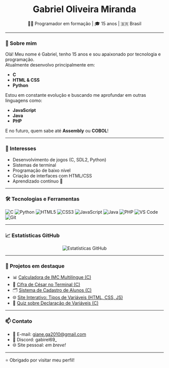 <h1 align="center">Gabriel Oliveira Miranda</h1>

<p align="center">
  👨‍💻 Programador em formação | 🎓 15 anos | 🇧🇷 Brasil
</p>

---

### 👋 Sobre mim

Olá! Meu nome é Gabriel, tenho 15 anos e sou apaixonado por tecnologia e programação.  
Atualmente desenvolvo principalmente em:

- **C**
- **HTML & CSS**
- **Python**

Estou em constante evolução e buscando me aprofundar em outras linguagens como:

- **JavaScript**
- **Java**
- **PHP**

E no futuro, quem sabe até **Assembly** ou **COBOL**!

---

### 🧠 Interesses

- Desenvolvimento de jogos (C, SDL2, Python)
- Sistemas de terminal
- Programação de baixo nível
- Criação de interfaces com HTML/CSS
- Aprendizado contínuo 🚀

---

### 🛠️ Tecnologias e Ferramentas

![C](https://img.shields.io/badge/C-blue?style=flat-square&logo=c)
![Python](https://img.shields.io/badge/Python-yellow?style=flat-square&logo=python)
![HTML5](https://img.shields.io/badge/HTML5-E34F26?style=flat-square&logo=html5&logoColor=white)
![CSS3](https://img.shields.io/badge/CSS3-1572B6?style=flat-square&logo=css3&logoColor=white)
![JavaScript](https://img.shields.io/badge/JavaScript-F7DF1E?style=flat-square&logo=javascript&logoColor=black)
![Java](https://img.shields.io/badge/Java-ED8B00?style=flat-square&logo=java&logoColor=white)
![PHP](https://img.shields.io/badge/PHP-777BB4?style=flat-square&logo=php&logoColor=white)
![VS Code](https://img.shields.io/badge/VSCode-007ACC?style=flat-square&logo=visual-studio-code&logoColor=white)
![Git](https://img.shields.io/badge/Git-F05032?style=flat-square&logo=git&logoColor=white)

---

### 📈 Estatísticas GitHub

<p align="center">
  <img src="https://github-readme-stats.vercel.app/api?username=gabk9&show_icons=true&theme=tokyonight" alt="Estatísticas GitHub" />
</p>

---

### 📌 Projetos em destaque

- 📊 [Calculadora de IMC Multilíngue (C)](https://github.com/SeuUsuarioAqui/imc-multilang)
- 🔐 [Cifra de César no Terminal (C)](https://github.com/SeuUsuarioAqui/cifra-cesar-c)
- 🗂️ [Sistema de Cadastro de Alunos (C)](https://github.com/SeuUsuarioAqui/cadastro-alunos-c)
- 🌐 [Site Interativo: Tipos de Variáveis (HTML, CSS, JS)](https://github.com/SeuUsuarioAqui/tipos-de-variaveis-site)
- 🧠 [Quiz sobre Declaração de Variáveis (C)](https://github.com/SeuUsuarioAqui/quiz-variaveis-c)

---

### 📫 Contato

- 📧 E-mail: giane.ga2010@gmail.com
- 💬 Discord: gabirel69_
- 🌐 Site pessoal: *em breve!*

---

⭐ Obrigado por visitar meu perfil!
